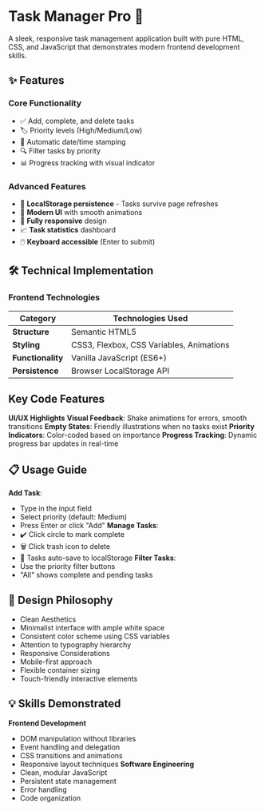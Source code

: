 # Task Manager Pro 📝
A sleek, responsive task management application built with pure HTML, CSS, and JavaScript that demonstrates modern frontend development skills.

## ✨ Features

### Core Functionality
- ✅ Add, complete, and delete tasks
- 🏷️ Priority levels (High/Medium/Low)
- 📅 Automatic date/time stamping
- 🔍 Filter tasks by priority
- 📊 Progress tracking with visual indicator

### Advanced Features
- 💾 **LocalStorage persistence** - Tasks survive page refreshes
- 🎨 **Modern UI** with smooth animations
- 📱 **Fully responsive** design
- 📈 **Task statistics** dashboard
- 🖱️ **Keyboard accessible** (Enter to submit)

## 🛠️ Technical Implementation

### Frontend Technologies
| Category        | Technologies Used                          |
|-----------------|-------------------------------------------|
| **Structure**   | Semantic HTML5                             |
| **Styling**     | CSS3, Flexbox, CSS Variables, Animations  |
| **Functionality**| Vanilla JavaScript (ES6+)                 |
| **Persistence** | Browser LocalStorage API                  |

## Key Code Features
**UI/UX Highlights**
**Visual Feedback**: Shake animations for errors, smooth transitions
**Empty States**: Friendly illustrations when no tasks exist
**Priority Indicators**: Color-coded based on importance
**Progress Tracking**: Dynamic progress bar updates in real-time

## 📋 Usage Guide
**Add Task**:
- Type in the input field
- Select priority (default: Medium)
- Press Enter or click "Add"
**Manage Tasks**:
- ✔️ Click circle to mark complete
- 🗑️ Click trash icon to delete
- 🔄 Tasks auto-save to localStorage
**Filter Tasks**:
- Use the priority filter buttons
- "All" shows complete and pending tasks

## 🎨 Design Philosophy
- Clean Aesthetics
- Minimalist interface with ample white space
- Consistent color scheme using CSS variables
- Attention to typography hierarchy
- Responsive Considerations
- Mobile-first approach
- Flexible container sizing
- Touch-friendly interactive elements

## 💡 Skills Demonstrated
**Frontend Development**
- DOM manipulation without libraries
- Event handling and delegation
- CSS transitions and animations
- Responsive layout techniques
**Software Engineering**
- Clean, modular JavaScript
- Persistent state management
- Error handling
- Code organization
